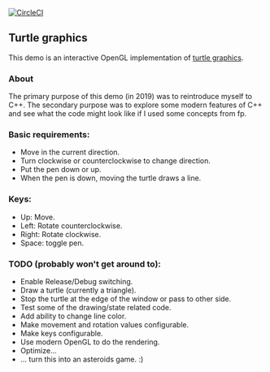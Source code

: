 [![CircleCI](https://dl.circleci.com/status-badge/img/circleci/HCHGpm8F1pTpV3Wv3ZPcJS/9JLqvSmPrNTDGjyZgim6yS/tree/master.svg?style=svg)](https://dl.circleci.com/status-badge/redirect/circleci/HCHGpm8F1pTpV3Wv3ZPcJS/9JLqvSmPrNTDGjyZgim6yS/tree/master)

## Turtle graphics
This demo is an interactive OpenGL implementation of [turtle graphics](https://en.wikipedia.org/wiki/Turtle_graphics).

### About
The primary purpose of this demo (in 2019) was to reintroduce myself to C++.
The secondary purpose was to explore some modern features of C++ and see what the code might look like if I used some concepts from fp.

### Basic requirements:
- Move in the current direction.
- Turn clockwise or counterclockwise to change direction.
- Put the pen down or up. 
- When the pen is down, moving the turtle draws a line.

### Keys:
- Up: Move.
- Left: Rotate counterclockwise.
- Right: Rotate clockwise.
- Space: toggle pen.

### TODO (probably won't get around to):
- Enable Release/Debug switching.
- Draw a turtle (currently a triangle).
- Stop the turtle at the edge of the window or pass to other side.
- Test some of the drawing/state related code.
- Add ability to change line color.
- Make movement and rotation values configurable.
- Make keys configurable.
- Use modern OpenGL to do the rendering.
- Optimize...
- ... turn this into an asteroids game. :)
